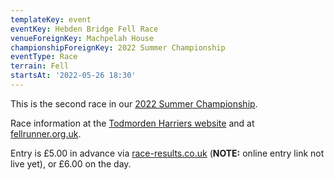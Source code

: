 ```yaml
---
templateKey: event
eventKey: Hebden Bridge Fell Race
venueForeignKey: Machpelah House
championshipForeignKey: 2022 Summer Championship
eventType: Race
terrain: Fell
startsAt: '2022-05-26 18:30'
---
```

This is the second race in our [2022 Summer Championship](/championships/2022-summer-championship/).

Race information at the [Todmorden Harriers website](https://www.todharriers.co.uk/hebden-bridge-fell-race/) 
and at [fellrunner.org.uk](https://www.fellrunner.org.uk/races/c8b6e003-a572-4faf-982d-0e2223d88f9e).

Entry is £5.00 in advance via [race-results.co.uk](https://www.race-results.co.uk/results/2022/) (**NOTE:** online entry link not live yet), or £6.00 on the day.
